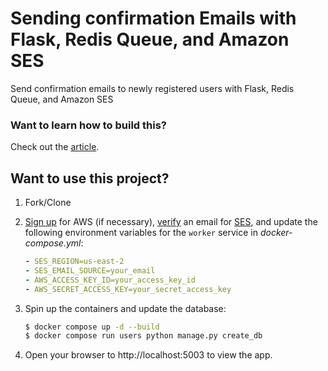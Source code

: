 # Sending confirmation Emails with Flask, Redis Queue, and Amazon SES

Send confirmation emails to newly registered users with Flask, Redis Queue, and Amazon SES

### Want to learn how to build this?

Check out the [article](https://testdriven.io/sending-confirmation-emails-with-flask-rq-and-ses).

## Want to use this project?

1. Fork/Clone

1. [Sign up](https://docs.aws.amazon.com/ses/latest/DeveloperGuide/sign-up-for-aws.html) for AWS (if necessary), [verify](https://docs.aws.amazon.com/ses/latest/DeveloperGuide/verify-email-addresses.html) an email for [SES](https://aws.amazon.com/ses/), and update the following environment variables for the `worker` service in _docker-compose.yml_:

   ```yaml
   - SES_REGION=us-east-2
   - SES_EMAIL_SOURCE=your_email
   - AWS_ACCESS_KEY_ID=your_access_key_id
   - AWS_SECRET_ACCESS_KEY=your_secret_access_key
   ```

1. Spin up the containers and update the database:

   ```sh
   $ docker compose up -d --build
   $ docker compose run users python manage.py create_db
   ```

1. Open your browser to http://localhost:5003 to view the app.
